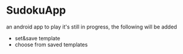 # SudokuApp
an android app to play
it's still in progress, the following will be added
- set&save template
- choose from saved templates
